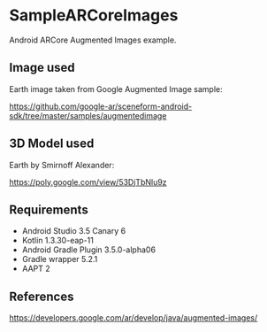 # SampleARCoreImages
Android ARCore Augmented Images example.

## Image used

Earth image taken from Google Augmented Image sample:

https://github.com/google-ar/sceneform-android-sdk/tree/master/samples/augmentedimage

## 3D Model used

Earth by Smirnoff Alexander:

https://poly.google.com/view/53DjTbNlu9z

## Requirements
* Android Studio 3.5 Canary 6
* Kotlin 1.3.30-eap-11
* Android Gradle Plugin 3.5.0-alpha06
* Gradle wrapper 5.2.1
* AAPT 2

## References
https://developers.google.com/ar/develop/java/augmented-images/